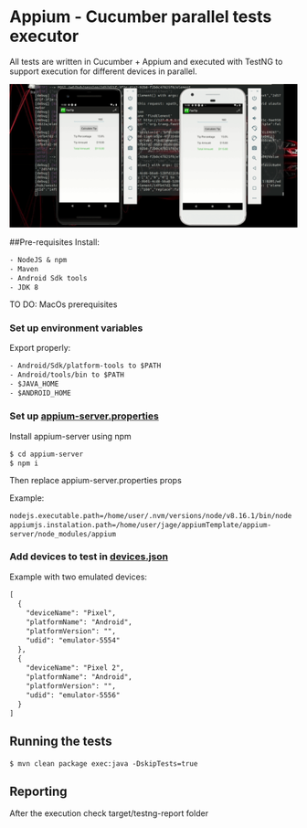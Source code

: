 # Appium - Cucumber parallel tests executor
All tests are written in Cucumber + Appium and executed with TestNG to support execution for different devices in parallel.

![](2d.gif)

##Pre-requisites
Install:

    - NodeJS & npm
    - Maven
    - Android Sdk tools
    - JDK 8
TO DO: MacOs prerequisites
### Set up environment variables
Export properly:

    - Android/Sdk/platform-tools to $PATH
    - Android/tools/bin to $PATH
    - $JAVA_HOME
    - $ANDROID_HOME
### Set up [appium-server.properties](src/test/resources/appium-server.properties)
Install appium-server using npm

    $ cd appium-server
    $ npm i

Then replace appium-server.properties props

Example:

    nodejs.executable.path=/home/user/.nvm/versions/node/v8.16.1/bin/node
    appiumjs.instalation.path=/home/user/jage/appiumTemplate/appium-server/node_modules/appium

### Add devices to test in [devices.json](src/test/resources/devices.json) 
Example with two emulated devices:

    [
      {
        "deviceName": "Pixel",
        "platformName": "Android",
        "platformVersion": "",
        "udid": "emulator-5554"
      },
      {
        "deviceName": "Pixel 2",
        "platformName": "Android",
        "platformVersion": "",
        "udid": "emulator-5556"
      }
    ]

## Running the tests

    $ mvn clean package exec:java -DskipTests=true
    
## Reporting
After the execution check target/testng-report folder